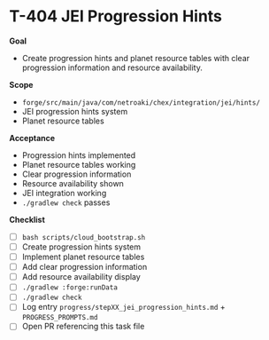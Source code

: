 # T-404 JEI Progression Hints

**Goal**

- Create progression hints and planet resource tables with clear progression information and resource availability.

**Scope**

- `forge/src/main/java/com/netroaki/chex/integration/jei/hints/`
- JEI progression hints system
- Planet resource tables

**Acceptance**

- Progression hints implemented
- Planet resource tables working
- Clear progression information
- Resource availability shown
- JEI integration working
- `./gradlew check` passes

**Checklist**

- [ ] `bash scripts/cloud_bootstrap.sh`
- [ ] Create progression hints system
- [ ] Implement planet resource tables
- [ ] Add clear progression information
- [ ] Add resource availability display
- [ ] `./gradlew :forge:runData`
- [ ] `./gradlew check`
- [ ] Log entry `progress/stepXX_jei_progression_hints.md` + `PROGRESS_PROMPTS.md`
- [ ] Open PR referencing this task file
